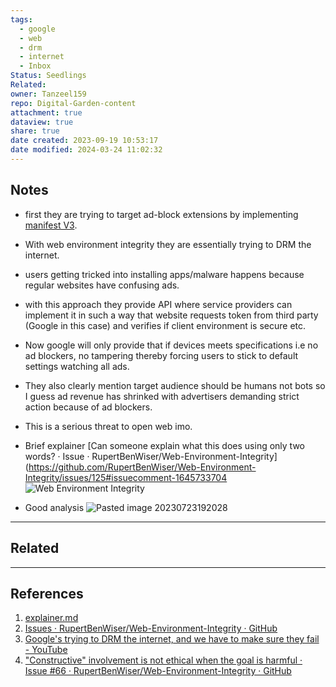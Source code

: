 ```yaml
---
tags:
  - google
  - web
  - drm
  - internet
  - Inbox
Status: Seedlings
Related: 
owner: Tanzeel159
repo: Digital-Garden-content
attachment: true
dataview: true
share: true
date created: 2023-09-19 10:53:17
date modified: 2024-03-24 11:02:32
---
```

## Notes
- first they are trying to target ad-block extensions by implementing [manifest V3](manifest%20V3.md).
- With web environment integrity they are essentially trying to DRM the internet.
- users getting tricked into installing apps/malware happens because regular websites have confusing ads. 
- with this approach they provide API where service providers can implement it in such a way that website requests token from third party (Google in this case) and verifies if client environment is secure etc. 
- Now google will only provide that if devices meets specifications i.e no ad blockers, no tampering thereby forcing users to stick to default settings watching all ads.
- They also clearly mention target audience should be humans not bots so I guess ad revenue has shrinked with advertisers demanding strict action because of ad blockers. 
- This is a serious threat to open web imo. 
- Brief explainer
[Can someone explain what this does using only two words? · Issue · RupertBenWiser/Web-Environment-Integrity](https://github.com/RupertBenWiser/Web-Environment-Integrity/issues/125#issuecomment-1645733704
![Web Environment Integrity](https://i.imgur.com/32z3hdu.png)

- Good analysis
![Pasted image 20230723192028](https://i.imgur.com/3GGOrE1.png)

---
## Related



---
## References

1) [explainer.md](https://github.com/RupertBenWiser/Web-Environment-Integrity/blob/main/explainer.md)
2) [Issues · RupertBenWiser/Web-Environment-Integrity · GitHub](https://github.com/RupertBenWiser/Web-Environment-Integrity/issues)
3) [Google's trying to DRM the internet, and we have to make sure they fail - YouTube](https://youtu.be/0i0Ho-x7s_U)
4) ["Constructive" involvement is not ethical when the goal is harmful · Issue #66 · RupertBenWiser/Web-Environment-Integrity · GitHub](https://github.com/RupertBenWiser/Web-Environment-Integrity/issues/66#issuecomment-1644936717)